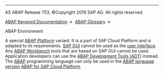   

* * *

AS ABAP Release 753, ©Copyright 2019 SAP AG. All rights reserved.

[ABAP Keyword Documentation](javascript:call_link\('abenabap.htm'\)) →  [ABAP Glossary](javascript:call_link\('abenabap_glossary.htm'\)) → 

ABAP Environment

A special [ABAP Platform](javascript:call_link\('abenabap_platform_glosry.htm'\) "Glossary Entry") variant. It is a part of SAP Cloud Platform and is adapted to its requirements. [SAP GUI](javascript:call_link\('abensap_gui_glosry.htm'\) "Glossary Entry") cannot be used as the [user interface](javascript:call_link\('abenuser_interface_glosry.htm'\) "Glossary Entry"). Any [ABAP Workbench](javascript:call_link\('abenabap_workbench_glosry.htm'\) "Glossary Entry") tools that are based on SAP GUI cannot be used. Application developers can use the [ABAP Development Tools (ADT)](javascript:call_link\('abenadt_glosry.htm'\) "Glossary Entry") instead. The [ABAP](javascript:call_link\('abenabap_glosry.htm'\) "Glossary Entry") programming language can only be used in the [ABAP language version](javascript:call_link\('abenabap_version_glosry.htm'\) "Glossary Entry") [ABAP for SAP Cloud Platform](javascript:call_link\('abenabap_for_sap_cloud_glosry.htm'\) "Glossary Entry").